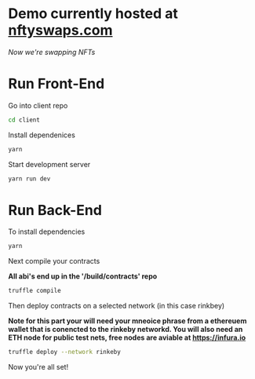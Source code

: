 # Demo currently hosted at [nftyswaps.com](https://nftyswaps.com)

_Now we're swapping NFTs_

# Run Front-End

Go into client repo

```bash
cd client
```

Install dependenices
```bash
yarn
```

Start development server
```bash
yarn run dev
```

# Run Back-End

To install dependencies
```bash
yarn
```

Next compile your contracts

**All abi's end up in the '/build/contracts' repo**

```bash
truffle compile
```

Then deploy contracts on a selected network (in this case rinkbey)

**Note for this part your will need your mneoice phrase from a ethereuem wallet that is conencted to the rinkeby networkd. 
You will also need an ETH node for public test nets, free nodes are aviable at https://infura.io**

```bash
truffle deploy --network rinkeby
```

Now you're all set!
